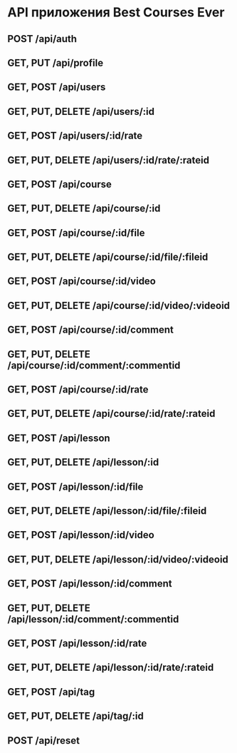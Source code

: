 # API приложения Best Courses Ever

## POST /api/auth
## GET, PUT /api/profile


## GET, POST /api/users
## GET, PUT, DELETE /api/users/:id

## GET, POST /api/users/:id/rate
## GET, PUT, DELETE /api/users/:id/rate/:rateid


## GET, POST /api/course
## GET, PUT, DELETE /api/course/:id

## GET, POST /api/course/:id/file
## GET, PUT, DELETE /api/course/:id/file/:fileid

## GET, POST /api/course/:id/video
## GET, PUT, DELETE /api/course/:id/video/:videoid

## GET, POST /api/course/:id/comment
## GET, PUT, DELETE /api/course/:id/comment/:commentid

## GET, POST /api/course/:id/rate
## GET, PUT, DELETE /api/course/:id/rate/:rateid



## GET, POST /api/lesson
## GET, PUT, DELETE /api/lesson/:id

## GET, POST /api/lesson/:id/file
## GET, PUT, DELETE /api/lesson/:id/file/:fileid

## GET, POST /api/lesson/:id/video
## GET, PUT, DELETE /api/lesson/:id/video/:videoid

## GET, POST /api/lesson/:id/comment
## GET, PUT, DELETE /api/lesson/:id/comment/:commentid

<!-- ## GET, POST /link
## GET, PUT, DELETE /link/:id -->

## GET, POST /api/lesson/:id/rate
## GET, PUT, DELETE /api/lesson/:id/rate/:rateid

<!-- ## GET, POST /api/course_student
## GET, PUT, DELETE /api/course_student/:id -->

<!-- ## GET, POST /privilegy
## GET, PUT, DELETE /privilegy/:id -->

## GET, POST /api/tag
## GET, PUT, DELETE /api/tag/:id

## POST /api/reset
